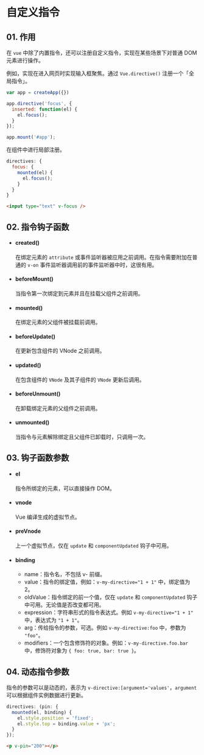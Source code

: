 # 自定义指令


## 01. 作用
在 `vue` 中除了内置指令，还可以注册自定义指令，实现在某些场景下对普通 DOM 元素进行操作。

例如，实现在进入网页时实现输入框聚焦。通过 `Vue.directive()` 注册一个「全局指令」。
```js
var app = createApp({})

app.directive('focus', {
  inserted: function(el) {
    el.focus();
  }
});

app.mount('#app');
```

在组件中进行局部注册。
```js
directives: {
  focus: {
    mounted(el) {
      el.focus();
    }
  }
}
```

```html
<input type="text" v-focus />
```



## 02. 指令钩子函数
- #### created()
  在绑定元素的 `attribute` 或事件监听器被应用之前调用。在指令需要附加在普通的 `v-on` 事件监听器调用前的事件监听器中时，这很有用。

- #### beforeMount()
  当指令第一次绑定到元素并且在挂载父组件之前调用。

- #### mounted()
  在绑定元素的父组件被挂载前调用。

- #### beforeUpdate()
  在更新包含组件的 VNode 之前调用。

- #### updated()
  在包含组件的 `VNode` 及其子组件的 `VNode` 更新后调用。

- #### beforeUnmount()
  在卸载绑定元素的父组件之前调用。

- #### unmounted()
  当指令与元素解除绑定且父组件已卸载时，只调用一次。



## 03. 钩子函数参数
- #### el
  指令所绑定的元素，可以直接操作 DOM。

- #### vnode
  Vue 编译生成的虚拟节点。

- #### preVnode
  上一个虚拟节点，仅在 `update` 和 `componentUpdated` 钩子中可用。

- #### binding
  - name：指令名，不包括 v- 前缀。
  - value：指令的绑定值，例如：`v-my-directive="1 + 1"` 中，绑定值为 2。
  - oldValue：指令绑定的前一个值，仅在 `update` 和 `componentUpdated` 钩子中可用。无论值是否改变都可用。
  - expression：字符串形式的指令表达式。例如 `v-my-directive="1 + 1"` 中，表达式为 `"1 + 1"`。
  - arg：传给指令的参数，可选。例如 `v-my-directive:foo` 中，参数为 `"foo"`。
  - modifiers：一个包含修饰符的对象。例如：`v-my-directive.foo.bar` 中，修饰符对象为 `{ foo: true, bar: true }`。



## 04. 动态指令参数
指令的参数可以是动态的，表示为 `v-directive:[argument='values'`，`argument` 可以根据组件实例数据进行更新。

```js
directives: (pin: {
  mounted(el, binding) {
    el.style.position = 'fixed';
    el.style.top = binding.value + 'px'; 
  }
});
``` 

```html
<p v-pin="200"></p>
```